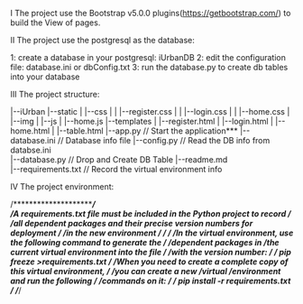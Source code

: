 Ⅰ The project use the Bootstrap v5.0.0 plugins(https://getbootstrap.com/) to build the View of pages.


Ⅱ The project use the postgresql as the database:

1: create a database in your postgresql: iUrbanDB
2: edit the configuration file: database.ini or dbConfig.txt
3: run the database.py to create db tables into your database


Ⅲ The project structure:

|--iUrban
    |--static
    |    |--css
    |    |    |--register.css
    |    |    |--login.css
    |    |    |--home.css
    |    |--img
    |    |--js
    |        |--home.js
    |--templates
    |    |--register.html
    |    |--login.html
    |    |--home.html
    |    |--table.html
    |--app.py              // Start the application***
    |--database.ini        // Database info file
    |--config.py           // Read the DB info from databse.ini    
    |--database.py         // Drop and Create DB Table
    |--readme.md    
    |--requirements.txt    // Record the virtual environment info
    
    
Ⅳ The project environment:

/***************************************************************************/   
/*A requirements.txt file must be included in the Python project to record */
/*all dependent packages and their precise version numbers for deployment  */
/*in the new environment                                                   */
/*                                                                         */
/*In the virtual environment, use the following command to generate the    */
/*dependent packages in /the current virtual environment into the file     */
/*with the version number:                                                 */
/*                    ***pip freeze >requirements.txt***                   */
/*When you need to create a complete copy of this virtual environment,     */
/*you can create a new /*virtual /*environment and run the following       */
/*commands on it:                                                          */
/*                  ***pip install -r requirements.txt***                  */
/***************************************************************************/